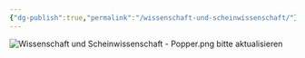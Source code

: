 ```yaml
---
{"dg-publish":true,"permalink":"/wissenschaft-und-scheinwissenschaft/"}
---
```


![Wissenschaft und Scheinwissenschaft - Popper.png](/img/user/Wissenschaft%20und%20Scheinwissenschaft%20-%20Popper.png)
bitte aktualisieren